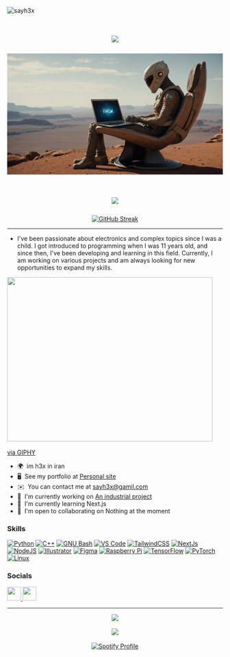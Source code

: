 <p align="left">
  <img src="https://github-views.deno.dev/api/badge/sayh3x?style=flat&color=orange&label=H3X+Visitors" alt="sayh3x" />
</p>

<h1 align="center">
  <img src="https://readme-typing-svg.herokuapp.com?font=Roboto+Slab&pause=1000&color=F7A869&background=FFFFFF00&center=true&vCenter=true&repeat=true&random=false&width=435&lines=Hi%2C+im+H3X+👋🏻+;++.+.+.+u+can+sayh3x+%3F+%F0%9F%9B%B8" style="max-width: 100%; height: auto;" />
</h1>

<p align="center">
  <img src="https://github.com/sayh3x/sayh3x/blob/main/h3x-in-Mars.jpg" style="max-width: 100%; height: auto;" alt="H3X in Mars">
</p>

<h1 align="center">
  <img src="https://readme-typing-svg.herokuapp.com?font=Fira+Sans&duration=4000&pause=500&color=F7A869&vCenter=true&random=false&width=435&lines=I+Work+on%3A++Electronics%2C+AI%2C+Backend+Development+;and;Web+Development+Beginner++%3A')" style="max-width: 100%; height: auto;" />
</h1>

<p align="center">
  <a href="https://git.io/sayh3x">
    <img src="https://streak-stats.demolab.com?user=sayh3x&theme=humoris" alt="GitHub Streak" style="max-width: 100%;">
  </a>
</p>

---

* I've been passionate about electronics and complex topics since I was a child. I got introduced to programming when I was 11 years old, and since then, I've been developing and learning in this field. Currently, I am working on various projects and am always looking for new opportunities to expand my skills.

<img src="https://giphy.com/embed/M9a7wLiqNEbByH1cHu" width="480" height="384" style="" frameBorder="0" class="giphy-embed" allowFullScreen></a><p><a href="https://giphy.com/gifs/M9a7wLiqNEbByH1cHu">via GIPHY</a></p>

* 🌍  im h3x in iran
* 🖥️  See my portfolio at [Personal site](http://h3xcode.ir)
*   ✉️  You can contact me at [sayh3x@gamil.com](mailto:sayh3x@gamil.com)
* 🚀  I'm currently working on [An industrial project](http://roxmotor.h3xcode.ir)
* 🧠  I'm currently learning Next.js
* 🤝  I'm open to collaborating on Nothing at the moment

### Skills

<p align="left">
<a href="https://www.python.org/" target="_blank" rel="noreferrer"><img src="https://raw.githubusercontent.com/danielcranney/readme-generator/main/public/icons/skills/python-colored.svg" width="36" height="36" alt="Python" /></a>
<a href="https://docs.microsoft.com/en-us/cpp/?view=msvc-170" target="_blank" rel="noreferrer"><img src="https://raw.githubusercontent.com/danielcranney/readme-generator/main/public/icons/skills/cplusplus-colored.svg" width="36" height="36" alt="C++" /></a>
<a href="https://www.gnu.org/software/bash/" target="_blank" rel="noreferrer"><img src="https://raw.githubusercontent.com/danielcranney/readme-generator/main/public/icons/skills/gnubash.svg" width="36" height="36" alt="GNU Bash" /></a>
<a href="https://code.visualstudio.com/" target="_blank" rel="noreferrer"><img src="https://raw.githubusercontent.com/danielcranney/readme-generator/main/public/icons/skills/visualstudiocode.svg" width="36" height="36" alt="VS Code" /></a>
<a href="https://tailwindcss.com/" target="_blank" rel="noreferrer"><img src="https://raw.githubusercontent.com/danielcranney/readme-generator/main/public/icons/skills/tailwindcss-colored.svg" width="36" height="36" alt="TailwindCSS" /></a>
<a href="https://nextjs.org/docs" target="_blank" rel="noreferrer"><img src="https://raw.githubusercontent.com/danielcranney/readme-generator/main/public/icons/skills/nextjs-colored.svg" width="36" height="36" alt="NextJs" /></a>
<a href="https://nodejs.org/en/" target="_blank" rel="noreferrer"><img src="https://raw.githubusercontent.com/danielcranney/readme-generator/main/public/icons/skills/nodejs-colored.svg" width="36" height="36" alt="NodeJS" /></a>
<a href="https://www.adobe.com/uk/products/illustrator.html" target="_blank" rel="noreferrer"><img src="https://raw.githubusercontent.com/danielcranney/readme-generator/main/public/icons/skills/illustrator-colored.svg" width="36" height="36" alt="Illustrator" /></a>
<a href="https://www.figma.com/" target="_blank" rel="noreferrer"><img src="https://raw.githubusercontent.com/danielcranney/readme-generator/main/public/icons/skills/figma-colored.svg" width="36" height="36" alt="Figma" /></a>
<a href="https://www.raspberrypi.org/" target="_blank" rel="noreferrer"><img src="https://raw.githubusercontent.com/danielcranney/readme-generator/main/public/icons/skills/raspberrypi-colored.svg" width="36" height="36" alt="Raspberry Pi" /></a>
<a href="https://www.tensorflow.org/" target="_blank" rel="noreferrer"><img src="https://raw.githubusercontent.com/danielcranney/readme-generator/main/public/icons/skills/tensorflow-colored.svg" width="36" height="36" alt="TensorFlow" /></a>
<a href="https://pytorch.org/" target="_blank" rel="noreferrer"><img src="https://raw.githubusercontent.com/danielcranney/readme-generator/main/public/icons/skills/pytorch-colored.svg" width="36" height="36" alt="PyTorch" /></a>
<a href="https://www.linux.org" target="_blank" rel="noreferrer"><img src="https://raw.githubusercontent.com/danielcranney/readme-generator/main/public/icons/skills/linux-colored.svg" width="36" height="36" alt="Linux" /></a>
</p>

### Socials

<p align="left"> 
  <a href="https://www.github.com/sayh3x" target="_blank" rel="noreferrer">
    <picture>
      <source media="(prefers-color-scheme: dark)" srcset="https://raw.githubusercontent.com/danielcranney/readme-generator/main/public/icons/socials/github-dark.svg" />
      <source media="(prefers-color-scheme: light)" srcset="https://raw.githubusercontent.com/danielcranney/readme-generator/main/public/icons/socials/github.svg" />
      <img src="https://raw.githubusercontent.com/danielcranney/readme-generator/main/public/icons/socials/github.svg" width="32" height="32" />
    </picture>
  </a>
  <a href="https://www.x.com/sayh3x" target="_blank" rel="noreferrer">
    <picture>
      <source media="(prefers-color-scheme: dark)" srcset="https://raw.githubusercontent.com/danielcranney/readme-generator/main/public/icons/socials/twitter-dark.svg" />
      <source media="(prefers-color-scheme: light)" srcset="https://raw.githubusercontent.com/danielcranney/readme-generator/main/public/icons/socials/twitter.svg" />
      <img src="https://raw.githubusercontent.com/danielcranney/readme-generator/main/public/icons/socials/twitter.svg" width="32" height="32" />
    </picture>
  </a>
</p>

---

<p align="center">
  <img src="https://media.giphy.com/media/2fC8cduAc35UIAxHDE/giphy.gif" width="150">
</p>
<p align="center">
  <img src="https://c.tenor.com/3dgbcMt6Kx4AAAAi/spider-insect.gif" width="40">
</p>
<p align="center">
  <a href="https://spotify-github-profile.vercel.app/api/view.svg?uid=31ds2ms4x4d4holvj2njbk2b6wtu&redirect=true">
    <img src="https://spotify-github-profile.vercel.app/api/view.svg?uid=31ds2ms4x4d4holvj2njbk2b6wtu&cover_image=true&theme=default&show_offline=true&background_color=121212&interchange=false" alt="Spotify Profile" style="max-width: 100%;">
  </a>
</p>

